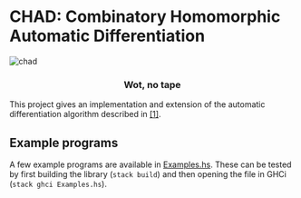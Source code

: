 # CHAD: Combinatory Homomorphic Automatic Differentiation
![chad](https://upload.wikimedia.org/wikipedia/commons/thumb/7/77/KilroySchematic.svg/1024px-KilroySchematic.svg.png)
### <div align="center">Wot, no tape</div>

This project gives an implementation and extension of the automatic differentiation algorithm described in [[1]](https://arxiv.org/abs/2007.05283).

## Example programs
A few example programs are available in [Examples.hs](./Examples.hs). These can be tested by first building the library (`stack build`) and then opening the file in GHCi (`stack ghci Examples.hs`).

